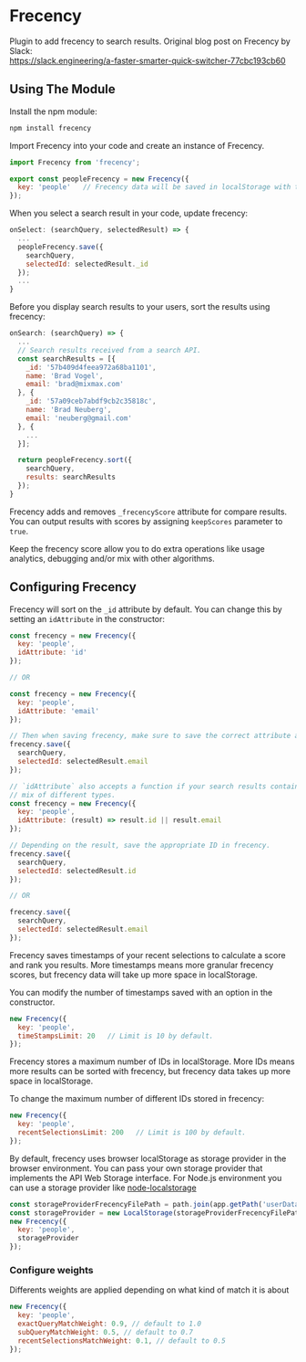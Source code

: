 # Frecency

Plugin to add frecency to search results. Original blog post on Frecency by Slack:<br> https://slack.engineering/a-faster-smarter-quick-switcher-77cbc193cb60

## Using The Module

Install the npm module:
```sh
npm install frecency
```

Import Frecency into your code and create an instance of Frecency.
```js
import Frecency from 'frecency';

export const peopleFrecency = new Frecency({
  key: 'people'   // Frecency data will be saved in localStorage with the key: 'frecency_people'.
});
```

When you select a search result in your code, update frecency:
```js
onSelect: (searchQuery, selectedResult) => {
  ...
  peopleFrecency.save({
    searchQuery,
    selectedId: selectedResult._id
  });
  ...
}
```

Before you display search results to your users, sort the results using frecency:
```js
onSearch: (searchQuery) => {
  ...
  // Search results received from a search API.
  const searchResults = [{
    _id: '57b409d4feea972a68ba1101',
    name: 'Brad Vogel',
    email: 'brad@mixmax.com'
  }, {
    _id: '57a09ceb7abdf9cb2c35818c',
    name: 'Brad Neuberg',
    email: 'neuberg@gmail.com'
  }, {
    ...
  }];

  return peopleFrecency.sort({
    searchQuery,
    results: searchResults
  });
}
```

Frecency adds and removes `_frecencyScore` attribute for compare results.
You can output results with scores by assigning `keepScores` parameter to `true`.

Keep the frecency score allow you to do extra operations like usage analytics, debugging
and/or mix with other algorithms.


## Configuring Frecency
Frecency will sort on the `_id` attribute by default. You can change this by setting an
`idAttribute` in the constructor:
```js
const frecency = new Frecency({
  key: 'people',
  idAttribute: 'id'
});

// OR

const frecency = new Frecency({
  key: 'people',
  idAttribute: 'email'
});

// Then when saving frecency, make sure to save the correct attribute as the selectedId.
frecency.save({
  searchQuery,
  selectedId: selectedResult.email
});

// `idAttribute` also accepts a function if your search results contain a
// mix of different types.
const frecency = new Frecency({
  key: 'people',
  idAttribute: (result) => result.id || result.email
});

// Depending on the result, save the appropriate ID in frecency.
frecency.save({
  searchQuery,
  selectedId: selectedResult.id
});

// OR

frecency.save({
  searchQuery,
  selectedId: selectedResult.email
});
```

Frecency saves timestamps of your recent selections to calculate a score and rank you results.
More timestamps means more granular frecency scores, but frecency data will take up more
space in localStorage.

You can modify the number of timestamps saved with an option in the constructor.
```js
new Frecency({
  key: 'people',
  timeStampsLimit: 20   // Limit is 10 by default.
});
```

Frecency stores a maximum number of IDs in localStorage. More IDs means more results
can be sorted with frecency, but frecency data takes up more space in localStorage.

To change the maximum number of different IDs stored in frecency:
```js
new Frecency({
  key: 'people',
  recentSelectionsLimit: 200   // Limit is 100 by default.
});
```

By default, frecency uses browser localStorage as storage provider in the browser environment.
You can pass your own storage provider that implements the API Web Storage interface.
For Node.js environment you can use a storage provider like [node-localstorage](https://github.com/lmaccherone/node-localstorage)
```js
const storageProviderFrecencyFilePath = path.join(app.getPath('userData'), 'frecency');
const storageProvider = new LocalStorage(storageProviderFrecencyFilePath);
new Frecency({
  key: 'people',
  storageProvider
});
```

### Configure weights

Differents weights are applied depending on what kind of match it is about

```js
new Frecency({
  key: 'people',
  exactQueryMatchWeight: 0.9, // default to 1.0
  subQueryMatchWeight: 0.5, // default to 0.7
  recentSelectionsMatchWeight: 0.1, // default to 0.5
});
```
